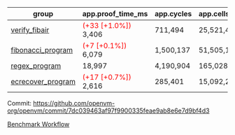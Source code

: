 | group | app.proof_time_ms | app.cycles | app.cells_used | leaf.proof_time_ms | leaf.cycles | leaf.cells_used |
| -- | -- | -- | -- | -- | -- | -- |
| [verify_fibair](https://github.com/openvm-org/openvm/blob/benchmark-results/benchmarks-pr/1234/verify_fibair-7dc039463af97f9900335feae9ab8e6e7d9bf4d3.md) |<span style='color: red'>(+33 [+1.0%])</span> 3,406 |  711,494 |  25,521,454 |- | - | - |
| [fibonacci_program](https://github.com/openvm-org/openvm/blob/benchmark-results/benchmarks-pr/1234/fibonacci-7dc039463af97f9900335feae9ab8e6e7d9bf4d3.md) |<span style='color: red'>(+7 [+0.1%])</span> 6,079 |  1,500,137 |  51,505,102 |- | - | - |
| [regex_program](https://github.com/openvm-org/openvm/blob/benchmark-results/benchmarks-pr/1234/regex-7dc039463af97f9900335feae9ab8e6e7d9bf4d3.md) | 18,997 |  4,190,904 |  165,028,173 |- | - | - |
| [ecrecover_program](https://github.com/openvm-org/openvm/blob/benchmark-results/benchmarks-pr/1234/ecrecover-7dc039463af97f9900335feae9ab8e6e7d9bf4d3.md) |<span style='color: red'>(+17 [+0.7%])</span> 2,616 |  285,401 |  15,092,297 |- | - | - |


Commit: https://github.com/openvm-org/openvm/commit/7dc039463af97f9900335feae9ab8e6e7d9bf4d3

[Benchmark Workflow](https://github.com/openvm-org/openvm/actions/runs/12841039245)
